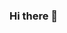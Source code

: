 ### Hi there 👋

<!--
**425776024/425776024** is a ✨ _special_ ✨ repository because its `README.md` (this file) appears on your GitHub profile.

Here are some ideas to get you started:

- 🌱 I’m currently learning Python、NLP. Java、C++、RUST、Go、Js 、Web、HTML、Android 、Web Spyder also know a little
- 🤔 I’m looking for help with Github repository [python-leetcode](https://github.com/425776024/easy_leetcode)
- 🦵 Recommend my project : [01-A python leetcode study tool](https://github.com/425776024/easy_leetcode)
- 🦵 Recommend my project : [02-A Chinese NLP data augmentation pip tool](https://github.com/425776024/nlpcda)



![访问次数](http://www.zpoint.xyz:8080/count/tag.svg?url=github.com/425776024)

